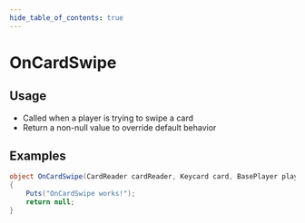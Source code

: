 ```yaml
---
hide_table_of_contents: true
---
```


# OnCardSwipe

## Usage

* Called when a player is trying to swipe a card
* Return a non-null value to override default behavior

## Examples

```csharp title=""
object OnCardSwipe(CardReader cardReader, Keycard card, BasePlayer player)
{
    Puts("OnCardSwipe works!");
    return null;
}
```
